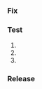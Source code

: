 ### Fix

<!-- **_(Required)_** Add a concise description of what you fixed. If this is related to an issue, add a link to it. If applicable, add screenshots, animations, or videos to help illustrate the fix. -->

### Test
<!--
**_(Required)_** List the steps to test the behavior. For example:
> 1. Go to...
> 2. Tap on...
> 3. See error...
-->

1.
2.
3.

### Release

<!-- **_(Required)_** Add a concise statement to `RELEASE-NOTES.md` if the changes should be included in release notes. Include details about updating the notes in this section. For example:
`RELEASE-NOTES.md` was updated with: -->
